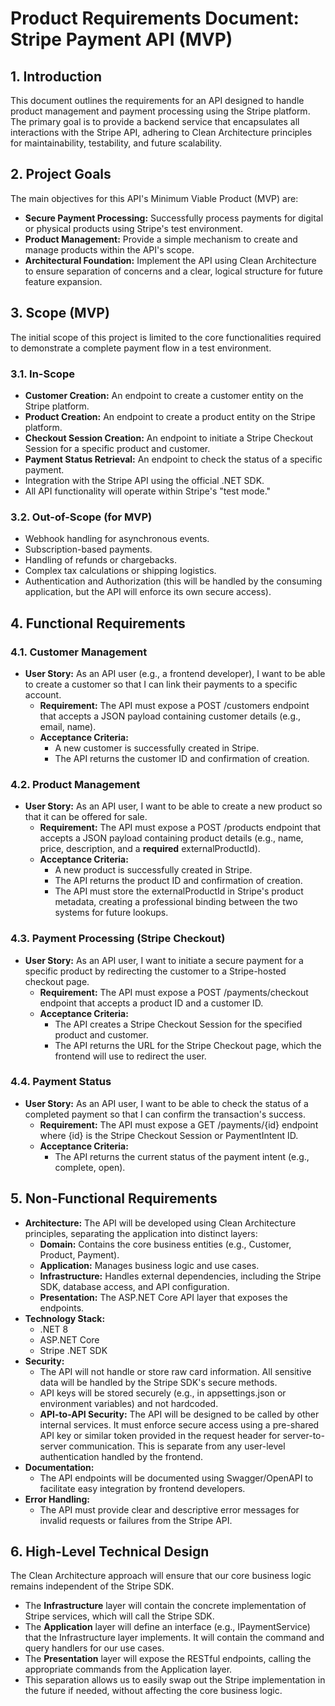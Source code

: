 # **Product Requirements Document: Stripe Payment API (MVP)**

## **1\. Introduction**

This document outlines the requirements for an API designed to handle product management and payment processing using the Stripe platform. The primary goal is to provide a backend service that encapsulates all interactions with the Stripe API, adhering to Clean Architecture principles for maintainability, testability, and future scalability.

## **2\. Project Goals**

The main objectives for this API's Minimum Viable Product (MVP) are:

* **Secure Payment Processing:** Successfully process payments for digital or physical products using Stripe's test environment.  
* **Product Management:** Provide a simple mechanism to create and manage products within the API's scope.  
* **Architectural Foundation:** Implement the API using Clean Architecture to ensure separation of concerns and a clear, logical structure for future feature expansion.

## **3\. Scope (MVP)**

The initial scope of this project is limited to the core functionalities required to demonstrate a complete payment flow in a test environment.

### **3.1. In-Scope**

* **Customer Creation:** An endpoint to create a customer entity on the Stripe platform.  
* **Product Creation:** An endpoint to create a product entity on the Stripe platform.  
* **Checkout Session Creation:** An endpoint to initiate a Stripe Checkout Session for a specific product and customer.  
* **Payment Status Retrieval:** An endpoint to check the status of a specific payment.  
* Integration with the Stripe API using the official .NET SDK.  
* All API functionality will operate within Stripe's "test mode."

### **3.2. Out-of-Scope (for MVP)**

* Webhook handling for asynchronous events.  
* Subscription-based payments.  
* Handling of refunds or chargebacks.  
* Complex tax calculations or shipping logistics.  
* Authentication and Authorization (this will be handled by the consuming application, but the API will enforce its own secure access).

## **4\. Functional Requirements**

### **4.1. Customer Management**

* **User Story:** As an API user (e.g., a frontend developer), I want to be able to create a customer so that I can link their payments to a specific account.  
  * **Requirement:** The API must expose a POST /customers endpoint that accepts a JSON payload containing customer details (e.g., email, name).  
  * **Acceptance Criteria:**  
    * A new customer is successfully created in Stripe.  
    * The API returns the customer ID and confirmation of creation.

### **4.2. Product Management**

* **User Story:** As an API user, I want to be able to create a new product so that it can be offered for sale.  
  * **Requirement:** The API must expose a POST /products endpoint that accepts a JSON payload containing product details (e.g., name, price, description, and a **required** externalProductId).  
  * **Acceptance Criteria:**  
    * A new product is successfully created in Stripe.  
    * The API returns the product ID and confirmation of creation.  
    * The API must store the externalProductId in Stripe's product metadata, creating a professional binding between the two systems for future lookups.

### **4.3. Payment Processing (Stripe Checkout)**

* **User Story:** As an API user, I want to initiate a secure payment for a specific product by redirecting the customer to a Stripe-hosted checkout page.  
  * **Requirement:** The API must expose a POST /payments/checkout endpoint that accepts a product ID and a customer ID.  
  * **Acceptance Criteria:**  
    * The API creates a Stripe Checkout Session for the specified product and customer.  
    * The API returns the URL for the Stripe Checkout page, which the frontend will use to redirect the user.

### **4.4. Payment Status**

* **User Story:** As an API user, I want to be able to check the status of a completed payment so that I can confirm the transaction's success.  
  * **Requirement:** The API must expose a GET /payments/{id} endpoint where {id} is the Stripe Checkout Session or PaymentIntent ID.  
  * **Acceptance Criteria:**  
    * The API returns the current status of the payment intent (e.g., complete, open).

## **5\. Non-Functional Requirements**

* **Architecture:** The API will be developed using Clean Architecture principles, separating the application into distinct layers:  
  * **Domain:** Contains the core business entities (e.g., Customer, Product, Payment).  
  * **Application:** Manages business logic and use cases.  
  * **Infrastructure:** Handles external dependencies, including the Stripe SDK, database access, and API configuration.  
  * **Presentation:** The ASP.NET Core API layer that exposes the endpoints.  
* **Technology Stack:**  
  * .NET 8  
  * ASP.NET Core  
  * Stripe .NET SDK  
* **Security:**  
  * The API will not handle or store raw card information. All sensitive data will be handled by the Stripe SDK's secure methods.  
  * API keys will be stored securely (e.g., in appsettings.json or environment variables) and not hardcoded.  
  * **API-to-API Security:** The API will be designed to be called by other internal services. It must enforce secure access using a pre-shared API key or similar token provided in the request header for server-to-server communication. This is separate from any user-level authentication handled by the frontend.  
* **Documentation:**  
  * The API endpoints will be documented using Swagger/OpenAPI to facilitate easy integration by frontend developers.  
* **Error Handling:**  
  * The API must provide clear and descriptive error messages for invalid requests or failures from the Stripe API.

## **6\. High-Level Technical Design**

The Clean Architecture approach will ensure that our core business logic remains independent of the Stripe SDK.

* The **Infrastructure** layer will contain the concrete implementation of Stripe services, which will call the Stripe SDK.  
* The **Application** layer will define an interface (e.g., IPaymentService) that the Infrastructure layer implements. It will contain the command and query handlers for our use cases.  
* The **Presentation** layer will expose the RESTful endpoints, calling the appropriate commands from the Application layer.  
* This separation allows us to easily swap out the Stripe implementation in the future if needed, without affecting the core business logic.